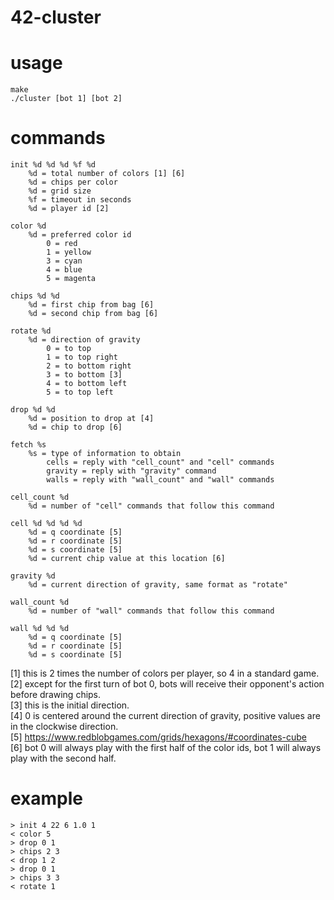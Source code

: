 # 42-cluster

# usage

	make
	./cluster [bot 1] [bot 2]

# commands

	init %d %d %d %f %d
		%d = total number of colors [1] [6]
		%d = chips per color
		%d = grid size
		%f = timeout in seconds
		%d = player id [2]

	color %d
		%d = preferred color id
			0 = red
			1 = yellow
			3 = cyan
			4 = blue
			5 = magenta
	
	chips %d %d
		%d = first chip from bag [6]
		%d = second chip from bag [6]

	rotate %d
		%d = direction of gravity
			0 = to top
			1 = to top right
			2 = to bottom right
			3 = to bottom [3]
			4 = to bottom left
			5 = to top left

	drop %d %d
		%d = position to drop at [4]
		%d = chip to drop [6]

	fetch %s
		%s = type of information to obtain
			cells = reply with "cell_count" and "cell" commands
			gravity = reply with "gravity" command
			walls = reply with "wall_count" and "wall" commands

	cell_count %d
		%d = number of "cell" commands that follow this command

	cell %d %d %d %d
		%d = q coordinate [5]
		%d = r coordinate [5]
		%d = s coordinate [5]
		%d = current chip value at this location [6]
	
	gravity %d
		%d = current direction of gravity, same format as "rotate"
	
	wall_count %d
		%d = number of "wall" commands that follow this command

	wall %d %d %d
		%d = q coordinate [5]
		%d = r coordinate [5]
		%d = s coordinate [5]

[1] this is 2 times the number of colors per player, so 4 in a standard game.  
[2] except for the first turn of bot 0, bots will receive their opponent's action before drawing chips.  
[3] this is the initial direction.  
[4] 0 is centered around the current direction of gravity, positive values are in the clockwise direction.  
[5] https://www.redblobgames.com/grids/hexagons/#coordinates-cube  
[6] bot 0 will always play with the first half of the color ids, bot 1 will always play with the second half.  

# example

	> init 4 22 6 1.0 1
	< color 5
	> drop 0 1
	> chips 2 3
	< drop 1 2
	> drop 0 1
	> chips 3 3
	< rotate 1

